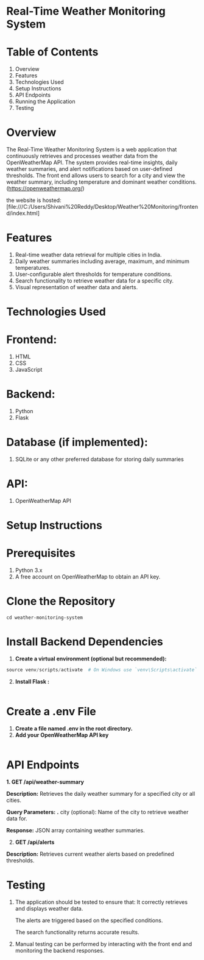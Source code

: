 # Real-Time Weather Monitoring System
# Table of Contents
1. Overview
2. Features
3. Technologies Used
4. Setup Instructions
5. API Endpoints
6. Running the Application
7. Testing
# Overview
The Real-Time Weather Monitoring System is a web application that continuously retrieves and processes weather data from the OpenWeatherMap API. The system provides real-time insights, daily weather summaries, and alert notifications based on user-defined thresholds. The front end allows users to search for a city and view the weather summary, including temperature and dominant weather conditions. (https://openweathermap.org/)

the website is hosted: [file:///C:/Users/Shivani%20Reddy/Desktop/Weather%20Monitoring/frontend/index.html]
# Features
1. Real-time weather data retrieval for multiple cities in India.
2. Daily weather summaries including average, maximum, and minimum temperatures.
3. User-configurable alert thresholds for temperature conditions.
4. Search functionality to retrieve weather data for a specific city.
5. Visual representation of weather data and alerts.
# Technologies Used
# Frontend:
1. HTML
2. CSS
3. JavaScript
# Backend:
1. Python
2. Flask
# Database (if implemented):
1. SQLite or any other preferred database for storing daily summaries
# API:
1. OpenWeatherMap API
# Setup Instructions
# Prerequisites
1. Python 3.x
2. A free account on OpenWeatherMap to obtain an API key.
# Clone the Repository  
``` git clone https://github.com/yourusername/weather-monitoring-system.git
cd weather-monitoring-system
```
# Install Backend Dependencies
1. **Create a virtual environment (optional but recommended):**
``` python -m venv venv
source venv/scripts/activate  # On Windows use `venv\Scripts\activate`
```
2. **Install Flask :**
```pip install Flask
```
# Create a .env File
1. **Create a file named .env in the root directory.**
2. **Add your OpenWeatherMap API key**
```API_KEY=your_openweathermap_api_key
```
# API Endpoints
 **1. GET /api/weather-summary**
 
**Description:** Retrieves the daily weather summary for a specified city or all cities.

**Query Parameters:**
 **.** city (optional): Name of the city to retrieve weather data for.
 
**Response:** JSON array containing weather summaries.

2. **GET /api/alerts**
   
 **Description:** Retrieves current weather alerts based on predefined thresholds.
# Testing
1. The application should be tested to ensure that:
   It correctly retrieves and displays weather data.

   The alerts are triggered based on the specified conditions.

   The search functionality returns accurate results.
2. Manual testing can be performed by interacting with the front end and monitoring the backend responses.

